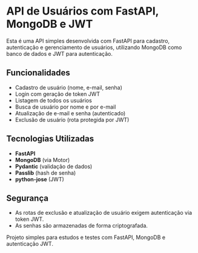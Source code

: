 # API de Usuários com FastAPI, MongoDB e JWT

Esta é uma API simples desenvolvida com FastAPI para cadastro, autenticação e gerenciamento de usuários, utilizando MongoDB como banco de dados e JWT para autenticação.

## Funcionalidades
- Cadastro de usuário (nome, e-mail, senha)
- Login com geração de token JWT
- Listagem de todos os usuários
- Busca de usuário por nome e por e-mail
- Atualização de e-mail e senha (autenticado)
- Exclusão de usuário (rota protegida por JWT)

## Tecnologias Utilizadas
- **FastAPI**
- **MongoDB** (via Motor)
- **Pydantic** (validação de dados)
- **Passlib** (hash de senha)
- **python-jose** (JWT)

## Segurança
- As rotas de exclusão e atualização de usuário exigem autenticação via token JWT.
- As senhas são armazenadas de forma criptografada.

Projeto simples para estudos e testes com FastAPI, MongoDB e autenticação JWT.

